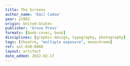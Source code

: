 ```yaml
---
title: The Screens
author_name: 'Emil Cadoo'
year: y1962
origin: United-States
publisher: 'Grove Press'
formats: [book-cover, book]
disciplines: [graphic-design, typography, photography]
tags: [theatre, "multiple exposure", monochrome]
ref: sol-030-0068
layout: artifact
date_added: 2022-02-17
---
```

